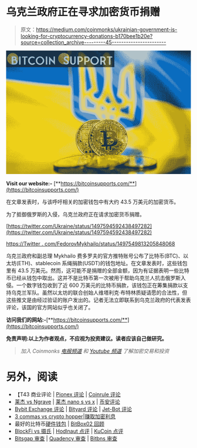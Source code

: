 # 乌克兰政府正在寻求加密货币捐赠

> 原文：<https://medium.com/coinmonks/ukrainian-government-is-looking-for-cryptocurrency-donations-b170bee1b20e?source=collection_archive---------45----------------------->

![](img/d3e5ed3615d98e379b7de071db964cf3.png)

**Visit our website:-** [**https://bitcoinsupports.com/**](https://bitcoinsupports.com/)

在文章发表时，与该呼吁相关的加密钱包中有大约 43.5 万美元的加密货币。

为了抵御俄罗斯的入侵，乌克兰政府正在请求加密货币捐赠。

[https://twitter.com/Ukraine/status/1497594592438497282](https://twitter.com/Ukraine/status/1497594592438497282)

[https://Twitter . com/FedorovMykhailo/status/1497549813205848068](https://twitter.com/FedorovMykhailo/status/1497549813205848068)

乌克兰政府和副总理 Mykhailo 费多罗夫的官方推特账号公布了比特币(BTC)、以太坊(ETH)、stablecoin 系绳捐款(USDT)的钱包地址。在文章发表时，这些钱包里有 43.5 万美元。然而，这可能不是捐赠的全部金额，因为有证据表明一些比特币已经从钱包中取出。这并不是比特币第一次被用于帮助乌克兰人抗击俄罗斯入侵。一个数字钱包收到了近 600 万美元的比特币捐款，该钱包正在筹集捐款以支持乌克兰军队。虽然以太坊的联合创始人维塔利克·布特林质疑请愿的合法性，但这些推文是由经过验证的账户发出的。记者无法立即联系到乌克兰政府的代表发表评论，该国的官方网站似乎也关闭了。

**访问我们的网站:-**[**https://bitcoinsupports.com/**](https://bitcoinsupports.com/)

**免责声明:以上为作者观点，不应视为投资建议。读者应该自己做研究。**

> *加入 Coinmonks* [*电报频道*](https://t.me/coincodecap) *和* [*Youtube 频道*](https://www.youtube.com/c/coinmonks/videos) *了解加密交易和投资*

# 另外，阅读

*   【T43 商业评论 | [Pionex 评论](https://coincodecap.com/pionex-review-exchange-with-crypto-trading-bot) | [Coinrule 评论](/coinmonks/coinrule-review-2021-a-beginner-friendly-crypto-trading-bot-daf0504848ba)
*   [莱杰 vs Ngrave](/coinmonks/ledger-vs-ngrave-zero-7e40f0c1d694) | [莱杰 nano s vs x](/coinmonks/ledger-nano-s-vs-x-battery-hardware-price-storage-59a6663fe3b0) | [币安评论](/coinmonks/binance-review-ee10d3bf3b6e)
*   [Bybit Exchange 评论](/coinmonks/bybit-exchange-review-dbd570019b71) | [Bityard 评论](https://coincodecap.com/bityard-reivew) | [Jet-Bot 评论](https://coincodecap.com/jet-bot-review)
*   [3 commas vs crypto hopper](/coinmonks/3commas-vs-pionex-vs-cryptohopper-best-crypto-bot-6a98d2baa203)|[赚取加密利息](/coinmonks/earn-crypto-interest-b10b810fdda3)
*   最好的比特币[硬件钱包](/coinmonks/hardware-wallets-dfa1211730c6) | [BitBox02 回顾](/coinmonks/bitbox02-review-your-swiss-bitcoin-hardware-wallet-c36c88fff29)
*   [BlockFi vs 摄氏](/coinmonks/blockfi-vs-celsius-vs-hodlnaut-8a1cc8c26630) | [Hodlnaut 点评](/coinmonks/hodlnaut-review-best-way-to-hodl-is-to-earn-interest-on-your-bitcoin-6658a8c19edf) | [KuCoin 点评](https://coincodecap.com/kucoin-review)
*   [Bitsgap 审查](/coinmonks/bitsgap-review-a-crypto-trading-bot-that-makes-easy-money-a5d88a336df2) | [Quadency 审查](/coinmonks/quadency-review-a-crypto-trading-automation-platform-3068eaa374e1) | [Bitbns 审查](/coinmonks/bitbns-review-38256a07e161)